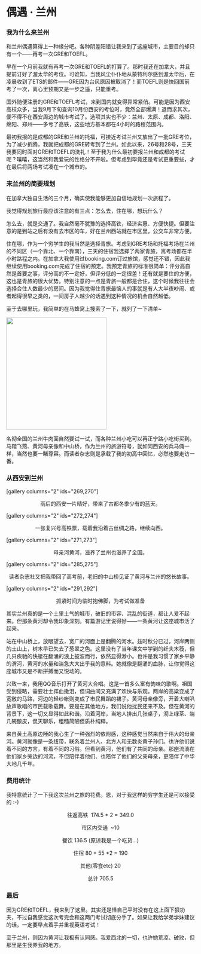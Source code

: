 # 偶遇 · 兰州

<h3>我为什么来兰州</h3>
和兰州偶遇算得上一种缘分吧。各种阴差阳错让我来到了这座城市，主要目的却只有一个——再考一次GRE和TOEFL。

早在一个月前我就有再考一次GRE和TOEFL的打算了。那时我还在加拿大，并且提前订好了渥太华的考位。可谁知，当我风尘仆仆地从蒙特利尔感到渥太华后，在凌晨收到了ETS的邮件——GRE因为台风原因被取消了！而TOEFL则是快回国前考了一次，离心里预期又是一步之遥，只能重考。

<!--more-->

国外随便注册的GRE和TOEFL考试，来到国内就变得异常紧俏。可能是因为西安高校众多，当我9月下旬查询10月份西安的考位时，竟然全部爆满！退而求其次，便不得不在西安周边的城市考试了。选项其实也不少：兰州、太原、成都、洛阳、绵阳、郑州——多亏了高铁，这些地方基本都在4小时的路程范围内。

最初我报的是成都的GRE和兰州的托福，可接近考试兰州又放出了一批GRE考位，为了减少折腾，我就把成都的GRE转考到了兰州。如此以来，26号和28号，三天我要同时面对GRE和TOEFL的洗礼！至于我为什么最初要报兰州和成都的考试呢？嘻嘻，这当然和我爱玩的性格分不开啦。但考虑到毕竟还是考试更重要些，才在最后将两场考试凑在一个城市的。
<h3>来兰州的简要规划</h3>
在加拿大独自生活的三个月，确实使我能够更加自信地规划一次旅程了。

我觉得规划旅行最应该注意的有三点：怎么去，住在哪，想玩什么？

怎么去，就是交通了。我自然毫不犹豫的选择高铁，经济实惠、方便快捷。但要注意的是到站之后有没有去市区的车，好在兰州西站就在市区里，公交车非常方便。

住在哪，作为一个穷学生的我当然是选择青旅。考虑到GRE考场和托福考场在兰州的不同区（一个靠北、一个靠南），三天的住宿我选择了两家青旅，离考场都在半小时路程之内。在加拿大我使用过booking.com订过旅馆，感觉还不错，因此我继续使用booking.com完成了住宿的预定。我预定青旅的标准很简单：评分高自然是首要之事，评分高的不一定好，但评分低的一定很差！还有就是要住的方便，这也是青旅的很大优势。特别注意的一点是青旅一般都是合住，这个时候我往往会选择合住人数最少的房间。因为我觉得住青旅最恼人的事就是有人大半夜吵闹、或者起得很早之类的，一间房子人越少的话遇到这种情况的机会自然越低。

至于去哪里玩，我简单的在马蜂窝上搜索了一下，就列了一下清单~

<img class="size-medium wp-image-266 aligncenter" src="https://dayday.plus/wp-content/uploads/2018/10/IMG_8594_副本-1-268x300.jpg" alt="" width="268" height="300" />

名彻全国的兰州牛肉面自然要试一试，而各种兰州小吃可以再正宁路小吃街买到。马踏飞燕、黄河母亲像和中山桥，作为兰州的旅游符号，就如同西安的兵马俑一样，当然也要一睹尊容。而读者杂志则是承载了我的初高中回忆，必然也要走访一番。
<h3>从西安到兰州</h3>
[gallery columns="2" ids="269,270"]
<p style="text-align: center;">雨后的西安一片晴好，带来了古都冬季少有的蓝天。</p>
[gallery columns="2" ids="272,274"]
<p style="text-align: center;">一张复兴号高铁票，载着我沿着古丝绸之路，继续向西。</p>
[gallery columns="2" ids="271,273"]
<p style="text-align: center;">母亲河黄河，滋养了兰州也滋养了全国。</p>
[gallery columns="2" ids="285,275"]
<p style="text-align: center;">读者杂志社又把我带回了高考前，老旧的中山桥见证了黄河与兰州的悠长故事。</p>
[gallery columns="2" ids="291,292"]
<p style="text-align: center;">抓紧时间为临时抱佛脚，为考试做准备</p>
其实兰州真的是一个土里土气的城市，破旧的市容、混乱的街道，都让人爱不起来。但那条黄河却令我印象深刻。有篇游记里说得好——一条黄河让这座城市活了起来。

站在中山桥上，放眼望去，宽广的河面上是翻腾的河水。兹时秋分已过，河岸两侧的土山上，树木早已失去了葱翠之色。这里没有了当年课文中学到的纤夫木筏，但几只疾驰的快艇在翻涌的浪上披波而行，依然显得渺小。也许是我习惯了家乡平静的渭河，黄河的水量和湍急大大出乎我的意料。她就像是翻涌的血脉，让你觉得这座城市又是不断拼搏而又悦动的。

兴致一来，我用QQ音乐打开了黄河大合唱。这是一首多么富有韵味的歌啊。祖国受到侵略，需要壮士挥血撒泪，但词曲间又充满了欢快与乐观。两岸的高粱变成了宽敞的马路，河边的轻纱帐则变成了市民舞蹈的裙子。黄河母亲像旁，开着大喇叭放声歌唱的市民载歌载舞。要是在其他地方，我们说他扰民还来不及。但在黄河的背景下，这一切又显得如此和谐。沿着河岸，当地人排出几张桌子，沏上绿茶、端几碗酿皮，侃天聊乐，粗糙简陋但质朴纯粹。

来自黄土高原边陲的我心生了一种强烈的依附感，这种感觉当然来自于伟大的母亲河。黄河就像是一条纽带，联系着兰州人、北方人和无数炎黄子孙们。也许他们说着不同的方言，有着不同的习俗。但看到黄河，他们有了共同的母亲。那座流淌在他们家乡旁边的河流，不但陪伴着他们、也陪伴了他们的父亲母亲，更陪伴了中华大地几千年。
<h3>费用统计</h3>
我特意统计了一下我这次兰州之旅的花费。恩，对于我这样的穷学生还是可以接受的 :-)
<p style="text-align: center;">往返高铁  174.5 * 2 = 349.0</p>
<p style="text-align: center;">市区内交通  ~10</p>
<p style="text-align: center;">餐饮 136.5 (原谅我是一个吃货...)</p>
<p style="text-align: center;">住宿 80 + 55 *2 = 190</p>
<p style="text-align: center;">其他(零食etc) 20</p>
<p style="text-align: center;">总计 705.5</p>

<h3>最后</h3>
因为GRE和TOEFL，我来到了这里。其实还是怪自己平时没有在这上面下狠功夫，不过自我感觉这次考完会和这两门考试彻底分手了。如果让我给学弟学妹建议的话，一定要早点着手并重视英语考试！

至于兰州，则因为黄河让我极有认同感。我爱西北的一切，也许她荒凉、破败，但那里是生我养我的地方。

&nbsp;
